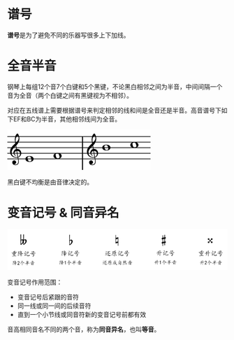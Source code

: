 # 谱号

**谱号**是为了避免不同的乐器写很多上下加线。

# 全音半音

钢琴上每组12个音7个白键和5个黑键，不论黑白相邻之间为半音，中间间隔一个音为全音（两个白键之间有黑键视为不相邻）。

对应在五线谱上需要根据谱号来判定相邻的线和间是全音还是半音。高音谱号下如下EF和BC为半音，其他相邻线间为全音。

![音高](../music_self_teach_tutorial_picture/music_pitch.png)

黑白键不均衡是由音律决定的。

# 变音记号 & 同音异名

![变音记号](../music_self_teach_tutorial_picture/music_exchange.png)

变音记号作用范围：

- 变音记号后紧跟的音符
- 同一线或同一间的后续音符
- 直到一个小节线或同音符新的变音记号前都有效

音高相同音名不同的两个音，称为**同音异名**，也叫**等音**。